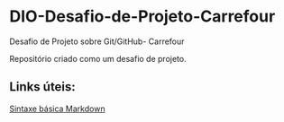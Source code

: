 # DIO-Desafio-de-Projeto-Carrefour
Desafio de Projeto sobre Git/GitHub- Carrefour

Repositório criado como um desafio de projeto.

## Links úteis:
[Sintaxe básica Markdown](https://www.markdownguide.org/basic-syntax/)
